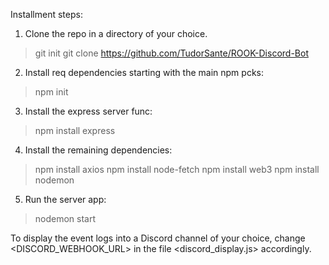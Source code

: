 Installment steps:

1. Clone the repo in a directory of your choice.
> git init
> git clone https://github.com/TudorSante/ROOK-Discord-Bot

2. Install req dependencies starting with the main npm pcks:
> npm init

3. Install the express server func:
> npm install express

4. Install the remaining dependencies:
> npm install axios
> npm install node-fetch
> npm install web3
> npm install nodemon

5. Run the server app:
> nodemon start

To display the event logs into a Discord channel of your choice, change
<DISCORD_WEBHOOK_URL> in the file <discord_display.js> accordingly.
